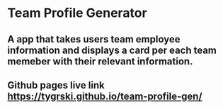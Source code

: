 # Team Profile Generator

## A app that takes users team employee information and displays a card per each team memeber with their relevant information.

## Github pages live link https://tygrski.github.io/team-profile-gen/

